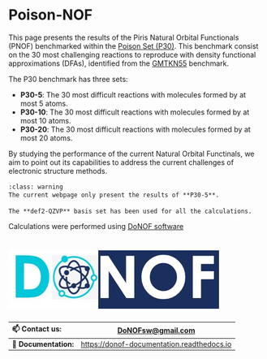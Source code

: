 # Poison-NOF

This page presents the results of the Piris Natural Orbital Functionals (PNOF) benchmarked within the [Poison Set (P30)](https://doi.org/10.1039/D2CP00268J). This benchmark consist on the 30 most challenging reactions to reproduce with density functional approximations (DFAs), identified from the [GMTKN55](https://doi.org/10.1039/C7CP04913G) benchmark. 

The P30 benchmark has three sets:

- **P30-5**: The 30 most difficult reactions with molecules formed by at most 5 atoms.
- **P30-10**: The 30 most difficult reactions with molecules formed by at most 10 atoms.
- **P30-20**: The 30 most difficult reactions with molecules formed by at most 20 atoms.

By studying the performance of the current Natural Orbital Functinals, we aim to point out its capabilities to address the current challenges of electronic structure methods.

```{admonition} Availavility of data
:class: warning
The current webpage only present the results of **P30-5**.

The **def2-QZVP** basis set has been used for all the calculations.
```

Calculations were performed using [DoNOF software](https://github.com/DoNOF/DoNOFsw) 

# ![Donostia Natural Orbital Functional Software](https://raw.githubusercontent.com/DoNOF/DoNOF-Documentation/refs/heads/master/docs/Logo-DoNOF.jpeg)

|📫 **Contact us:**    | DoNOFsw@gmail.com                         |
|:------------------|-------------------------------------------|
|📖 **Documentation:** | https://donof-documentation.readthedocs.io|
